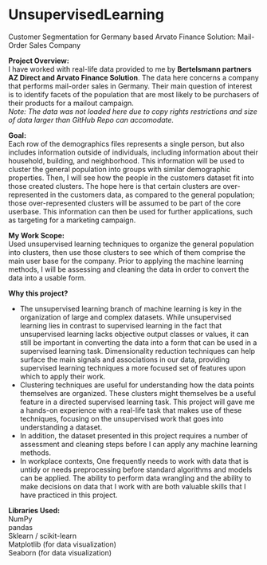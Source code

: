 # UnsupervisedLearning
Customer Segmentation for Germany based Arvato Finance Solution: Mail-Order Sales Company 

**Project Overview:**  
I have worked with real-life data provided to me by **Bertelsmann partners AZ Direct and Arvato Finance Solution**. The data here concerns a company that performs mail-order sales in Germany. Their main question of interest is to identify facets of the population that are most likely to be purchasers of their products for a mailout campaign.  
*Note: The data was not loaded here due to copy rights restrictions and size of data larger than GitHub Repo can accomodate.*  


**Goal:**  
Each row of the demographics files represents a single person, but also includes information outside of individuals, including information about their household, building, and neighborhood. This information will be used to cluster the general population into groups with similar demographic properties. Then, I will see how the people in the customers dataset fit into those created clusters. The hope here is that certain clusters are over-represented in the customers data, as compared to the general population; those over-represented clusters will be assumed to be part of the core userbase. This information can then be used for further applications, such as targeting for a marketing campaign.

**My Work Scope:**  
Used unsupervised learning techniques to organize the general population into clusters, then use those clusters to see which of them comprise the main user base for the company. Prior to applying the machine learning methods, I will be assessing and cleaning the data in order to convert the data into a usable form. 

**Why this project?**  
- The unsupervised learning branch of machine learning is key in the organization of large and complex datasets. While unsupervised learning lies in contrast to supervised learning in the fact that unsupervised learning lacks objective output classes or values, it can still be important in converting the data into a form that can be used in a supervised learning task. Dimensionality reduction techniques can help surface the main signals and associations in our data, providing supervised learning techniques a more focused set of features upon which to apply their work.  
- Clustering techniques are useful for understanding how the data points themselves are organized. These clusters might themselves be a useful feature in a directed supervised learning task. This project will gave me a hands-on experience with a real-life task that makes use of these techniques, focusing on the unsupervised work that goes into understanding a dataset.  
- In addition, the dataset presented in this project requires a number of assessment and cleaning steps before I can apply any machine learning methods.  
- In workplace contexts, One frequently needs to work with data that is untidy or needs preprocessing before standard algorithms and models can be applied. The ability to perform data wrangling and the ability to make decisions on data that I work with are both valuable skills that I have practiced in this project.  

**Libraries Used:**  
NumPy  
pandas  
Sklearn / scikit-learn  
Matplotlib (for data visualization)  
Seaborn (for data visualization)
